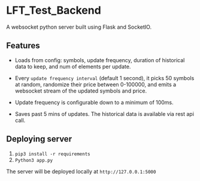 # LFT_Test_Backend

A websocket python server built using Flask and SocketIO.

## Features

- Loads from config: symbols, update frequency, duration of historical data to keep, and num of elements per update.

- Every `update frequency interval` (default 1 second), it picks 50 symbols at random, randomize their price between 0-100000, and emits a websocket stream of the updated symbols and price.

- Update frequency is configurable down to a minimum of 100ms.

- Saves past 5 mins of updates. The historical data is available via rest api call.


## Deploying server

1) `pip3 install -r requirements`
2) `Python3 app.py`

The server will be deployed locally at `http://127.0.0.1:5000`

